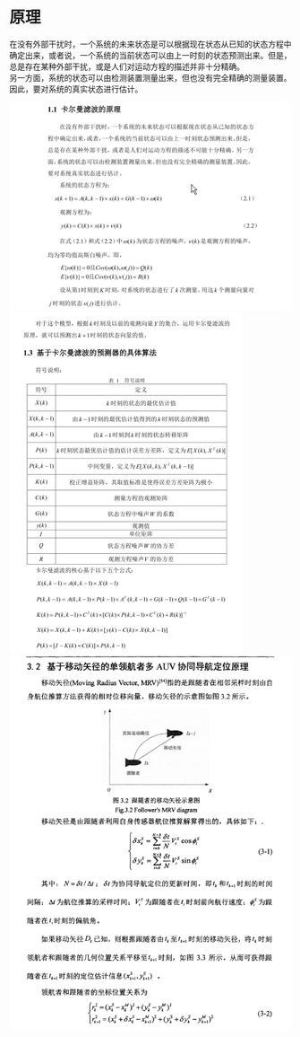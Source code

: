 

# 原理
在没有外部干扰时，一个系统的未来状态是可以根据现在状态从已知的状态方程中确定出来，或者说，一个系统的当前状态可以由上一时刻的状态预测出来。但是，总是存在某种外部干扰，或是人们对运动方程的描述并非十分精确。  
另一方面，系统的状态可以由检测装置测量出来，但也没有完全精确的测量装置。  
因此，要对系统的真实状态进行估计。

![图 1](../images/3d2593de77bd788cb243bb94770597924da7f6e59c41a960cf905cada662f932.png)  
![图 2](../images/708d25c85881421efdcedf18d80fc56d50c932d03b3fcc43d5f398378a46a656.png)  
![图 1](../images/0bce63800b8a883c797352d556236a1bb69468f9b98596921628ba374f10b73b.png)  
